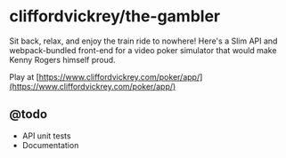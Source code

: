 # cliffordvickrey/the-gambler

Sit back, relax, and enjoy the train ride to nowhere! Here's a Slim  API and webpack-bundled front-end for a video poker simulator that would make Kenny Rogers himself proud.

Play at [https://www.cliffordvickrey.com/poker/app/](https://www.cliffordvickrey.com/poker/app/)

## @todo

* API unit tests
* Documentation
